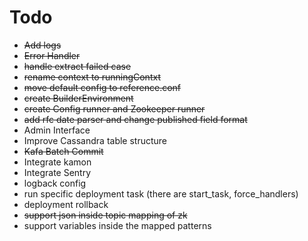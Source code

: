 # Todo
- ~~Add logs~~
- ~~Error Handler~~
- ~~handle extract failed case~~
- ~~rename context to runningContxt~~
- ~~move default config to reference.conf~~
- ~~create BuilderEnvironment~~
- ~~create Config runner and Zookeeper runner~~
- ~~add rfc date parser and change published field format~~
- Admin Interface
- Improve Cassandra table structure
- ~~Kafa Batch Commit~~
- Integrate kamon
- Integrate Sentry
- logback config
- run specific deployment task (there are start_task, force_handlers)
- deployment rollback
- ~~support json inside topic mapping of zk~~
- support variables inside the mapped patterns